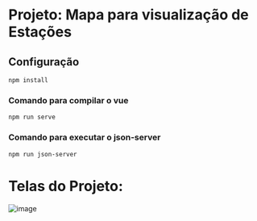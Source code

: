 # Projeto: Mapa para visualização de Estações

## Configuração
```
npm install
```

### Comando para compilar o vue
```
npm run serve
```

### Comando para executar o json-server
```
npm run json-server
```

# Telas do Projeto:

![image](https://user-images.githubusercontent.com/49928186/185816302-e1aa6381-22a0-4017-b0f2-dc165b53f938.png)

